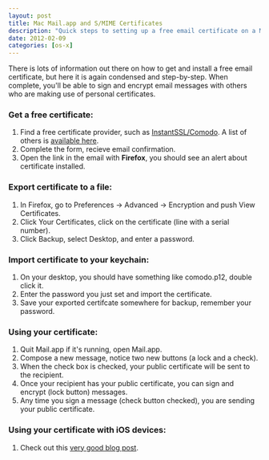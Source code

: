 ```yaml
---
layout: post
title: Mac Mail.app and S/MIME Certificates 
description: "Quick steps to setting up a free email certificate on a Mac"
date: 2012-02-09
categories: [os-x]
---
```


There is lots of information out there on how to get and install a free email certificate, but here it is again condensed and step-by-step. When complete, you'll be able to sign and encrypt email messages with others who are making use of personal certificates.

### Get a free certificate:

1. Find a free certificate provider, such as [InstantSSL/Comodo](http://www.instantssl.com/ssl-certificate-products/free-email-certificate.html). A list of others is [available here](http://kb.mozillazine.org/Getting_an_SMIME_certificate).
2. Complete the form, recieve email confirmation.
3. Open the link in the email with **Firefox**, you should see an alert about certificate installed.

### Export certificate to a file:

1. In Firefox, go to Preferences -> Advanced -> Encryption and push View Certificates.
2. Click Your Certificates, click on the certificate (line with a serial number).
3. Click Backup, select Desktop, and enter a password.

### Import certificate to your keychain:

1. On your desktop, you should have something like comodo.p12, double click it.
2. Enter the password you just set and import the certificate.
3. Save your exported certifcate somewhere for backup, remember your password.

### Using your certificate:

1. Quit Mail.app if it's running, open Mail.app.
2. Compose a new message, notice two new buttons (a lock and a check).
3. When the check box is checked, your public certificate will be sent to the recipient. 
4. Once your recipient has your public certificate, you can sign and encrypt (lock button) messages.
5. Any time you sign a message (check button checked), you are sending your public certificate.

### Using your certificate with iOS devices:

1. Check out this [very good blog post](https://catbrainblog.wordpress.com/2011/12/12/using-smime-on-ios-devices/).
